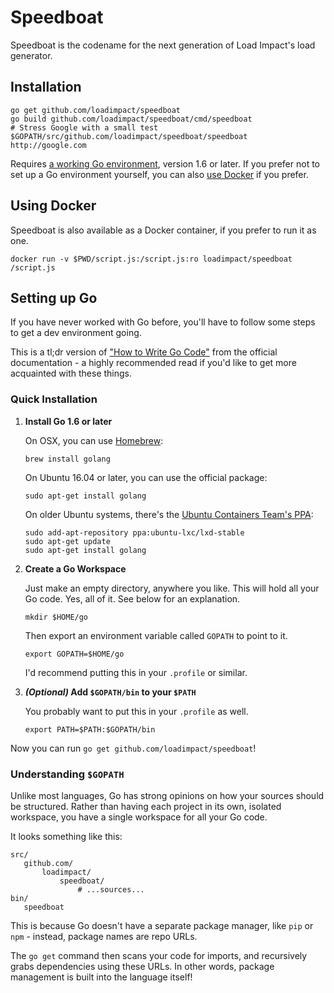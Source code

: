 Speedboat
=========

Speedboat is the codename for the next generation of Load Impact's load generator.

Installation
------------

```
go get github.com/loadimpact/speedboat
go build github.com/loadimpact/speedboat/cmd/speedboat
# Stress Google with a small test
$GOPATH/src/github.com/loadimpact/speedboat/speedboat http://google.com
```

Requires [a working Go environment](#setting-up-go), version 1.6 or later. If you prefer not to set up a Go environment yourself, you can also [use Docker](#using-docker) if you prefer.

Using Docker
------------

Speedboat is also available as a Docker container, if you prefer to run it as one.

```
docker run -v $PWD/script.js:/script.js:ro loadimpact/speedboat /script.js
```

Setting up Go
-------------

If you have never worked with Go before, you'll have to follow some steps to get a dev environment going.

This is a tl;dr version of ["How to Write Go Code"](https://golang.org/doc/code.html) from the official documentation - a highly recommended read if you'd like to get more acquainted with these things.

### Quick Installation

1. **Install Go 1.6 or later**
   
   On OSX, you can use [Homebrew](http://brew.sh):
   
   ```
   brew install golang
   ```
   
   On Ubuntu 16.04 or later, you can use the official package:
   
   ```
   sudo apt-get install golang
   ```
   
   On older Ubuntu systems, there's the [Ubuntu Containers Team's PPA](https://launchpad.net/%7Eubuntu-lxc/+archive/ubuntu/lxd-stable):
   
   ```
   sudo add-apt-repository ppa:ubuntu-lxc/lxd-stable
   sudo apt-get update
   sudo apt-get install golang
   ```

2. **Create a Go Workspace**
   
   Just make an empty directory, anywhere you like. This will hold all your Go code. Yes, all of it. See below for an explanation.
   
   ```
   mkdir $HOME/go
   ```
   
   Then export an environment variable called `GOPATH` to point to it.
   
   ```
   export GOPATH=$HOME/go
   ```
   
   I'd recommend putting this in your `.profile` or similar.

3. ***(Optional)* Add `$GOPATH/bin` to your `$PATH`**
   
   You probably want to put this in your `.profile` as well.
   
   ```
   export PATH=$PATH:$GOPATH/bin
   ```

Now you can run `go get github.com/loadimpact/speedboat`!

### Understanding `$GOPATH`

Unlike most languages, Go has strong opinions on how your sources should be structured. Rather than having each project in its own, isolated workspace, you have a single workspace for all your Go code.

It looks something like this:

```
src/
   github.com/
       loadimpact/
           speedboat/
               # ...sources...
bin/
   speedboat
```

This is because Go doesn't have a separate package manager, like `pip` or `npm` - instead, package names are repo URLs.

The `go get` command then scans your code for imports, and recursively grabs dependencies using these URLs. In other words, package management is built into the language itself!
